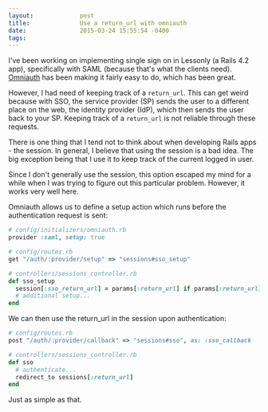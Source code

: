 ```yaml
---
layout:             post
title:              Use a return_url with omniauth
date:               2015-03-24 15:55:54 -0400
tags:               
---
```


I've been working on implementing single sign on in Lessonly (a Rails 4.2 app), specifically with SAML (because that's what the clients need). [Omniauth](https://github.com/PracticallyGreen/omniauth-saml) has been making it fairly easy to do, which has been great.

However, I had need of keeping track of a `return_url`. This can get weird because with SSO, the service provider (SP) sends the user to a different place on the web, the identity provider (IdP), which then sends the user back to your SP. Keeping track of a `return_url` is not reliable through these requests.

There is one thing that I tend not to think about when developing Rails apps - the session. In general, I believe that using the session is a bad idea. The big exception being that I use it to keep track of the current logged in user.

Since I don't generally use the session, this option escaped my mind for a while when I was trying to figure out this particular problem. However, it works very well here.

Omniauth allows us to define a setup action which runs before the authentication request is sent:

```rb
# config/initializers/omniauth.rb
provider :saml, setup: true

# config/routes.rb
get "/auth/:provider/setup" => "sessions#sso_setup"

# controllers/sessions_controller.rb
def sso_setup
  session[:sso_return_url] = params[:return_url] if params[:return_url]
  # additional setup...
end
```

We can then use the return_url in the session upon authentication:

```rb
# config/routes.rb
post "/auth/:provider/callback" => "sessions#sso", as: :sso_callback

# controllers/sessions_controller.rb
def sso
  # authenticate...
  redirect_to sessions[:return_url]
end
```

Just as simple as that.
